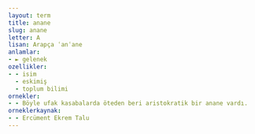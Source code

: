 ```yaml
---
layout: term
title: anane
slug: anane
letter: A
lisan: Arapça ʿanʿane
anlamlar:
- ► gelenek
ozellikler:
- - isim
  - eskimiş
  - toplum bilimi
ornekler:
- - Böyle ufak kasabalarda öteden beri aristokratik bir anane vardı.
orneklerkaynak:
- - Ercüment Ekrem Talu
---
```

